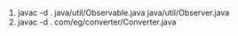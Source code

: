 1. javac -d . java/util/Observable.java java/util/Observer.java
2. javac -d . com/eg/converter/Converter.java
